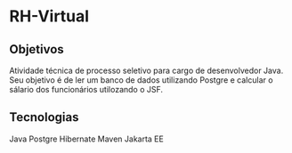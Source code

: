 # RH-Virtual

## Objetivos
Atividade técnica de processo seletivo para cargo de desenvolvedor Java. Seu objetivo é de ler um banco de dados utilizando Postgre e calcular o sálario dos funcionários utilozando o JSF.

## Tecnologias
Java
Postgre
Hibernate
Maven
Jakarta EE

